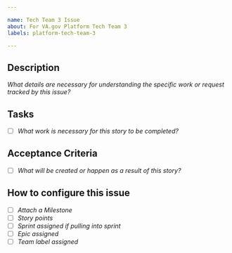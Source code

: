 ```yaml
---

name: Tech Team 3 Issue 
about: For VA.gov Platform Tech Team 3
labels: platform-tech-team-3

---
```


## Description
_What details are necessary for understanding the specific work or request tracked by this issue?_

## Tasks
- [ ] _What work is necessary for this story to be completed?_

## Acceptance Criteria
- [ ] _What will be created or happen as a result of this story?_

## How to configure this issue
- [ ] _Attach a Milestone_
- [ ] _Story points_
- [ ] _Sprint assigned if pulling into sprint_
- [ ] _Epic assigned_
- [ ] _Team label assigned_
